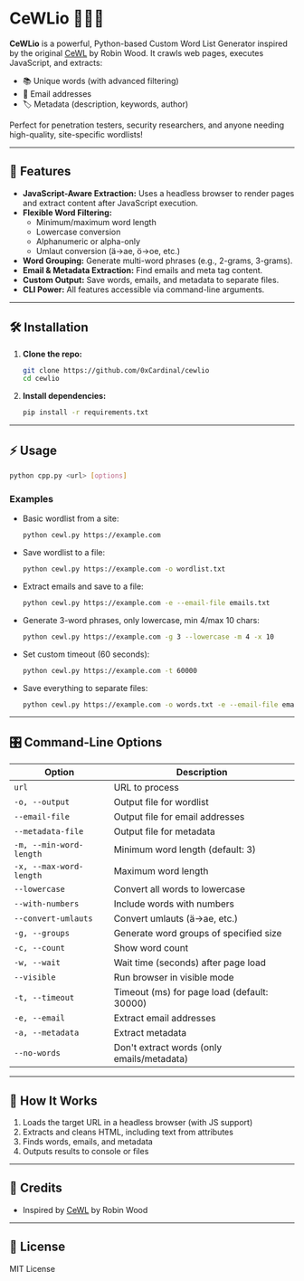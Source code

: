 # CeWLio 🕵️‍♂️✨

**CeWLio** is a powerful, Python-based Custom Word List Generator inspired by the original [CeWL](https://digi.ninja/projects/cewl.php) by Robin Wood. It crawls web pages, executes JavaScript, and extracts:

- 📚 Unique words (with advanced filtering)
- 📧 Email addresses
- 🏷️ Metadata (description, keywords, author)

Perfect for penetration testers, security researchers, and anyone needing high-quality, site-specific wordlists!

---

## 🚀 Features

- **JavaScript-Aware Extraction:** Uses a headless browser to render pages and extract content after JavaScript execution.
- **Flexible Word Filtering:**
  - Minimum/maximum word length
  - Lowercase conversion
  - Alphanumeric or alpha-only
  - Umlaut conversion (ä→ae, ö→oe, etc.)
- **Word Grouping:** Generate multi-word phrases (e.g., 2-grams, 3-grams).
- **Email & Metadata Extraction:** Find emails and meta tag content.
- **Custom Output:** Save words, emails, and metadata to separate files.
- **CLI Power:** All features accessible via command-line arguments.

---

## 🛠️ Installation

1. **Clone the repo:**
   ```bash
   git clone https://github.com/0xCardinal/cewlio
   cd cewlio
   ```
2. **Install dependencies:**
   ```bash
   pip install -r requirements.txt
   ```

---

## ⚡ Usage

```bash
python cpp.py <url> [options]
```

### Examples

- Basic wordlist from a site:
  ```bash
  python cewl.py https://example.com
  ```
- Save wordlist to a file:
  ```bash
  python cewl.py https://example.com -o wordlist.txt
  ```
- Extract emails and save to a file:
  ```bash
  python cewl.py https://example.com -e --email-file emails.txt
  ```
- Generate 3-word phrases, only lowercase, min 4/max 10 chars:
  ```bash
  python cewl.py https://example.com -g 3 --lowercase -m 4 -x 10
  ```
- Set custom timeout (60 seconds):
  ```bash
  python cewl.py https://example.com -t 60000
  ```
- Save everything to separate files:
  ```bash
  python cewl.py https://example.com -o words.txt -e --email-file emails.txt -a --metadata-file meta.txt
  ```
---

## 🎛️ Command-Line Options

| Option                | Description                                  |
|-----------------------|----------------------------------------------|
| `url`                 | URL to process                               |
| `-o, --output`        | Output file for wordlist                     |
| `--email-file`        | Output file for email addresses              |
| `--metadata-file`     | Output file for metadata                     |
| `-m, --min-word-length` | Minimum word length (default: 3)           |
| `-x, --max-word-length` | Maximum word length                        |
| `--lowercase`         | Convert all words to lowercase               |
| `--with-numbers`      | Include words with numbers                   |
| `--convert-umlauts`   | Convert umlauts (ä→ae, etc.)                 |
| `-g, --groups`        | Generate word groups of specified size       |
| `-c, --count`         | Show word count                             |
| `-w, --wait`          | Wait time (seconds) after page load         |
| `--visible`           | Run browser in visible mode                  |
| `-t, --timeout`       | Timeout (ms) for page load (default: 30000) |
| `-e, --email`         | Extract email addresses                      |
| `-a, --metadata`      | Extract metadata                             |
| `--no-words`          | Don't extract words (only emails/metadata)   |

---

## 🧩 How It Works

1. Loads the target URL in a headless browser (with JS support)
2. Extracts and cleans HTML, including text from attributes
3. Finds words, emails, and metadata
4. Outputs results to console or files

---

## 📝 Credits

- Inspired by [CeWL](https://digi.ninja/projects/cewl.php) by Robin Wood

---

## 📄 License

MIT License 